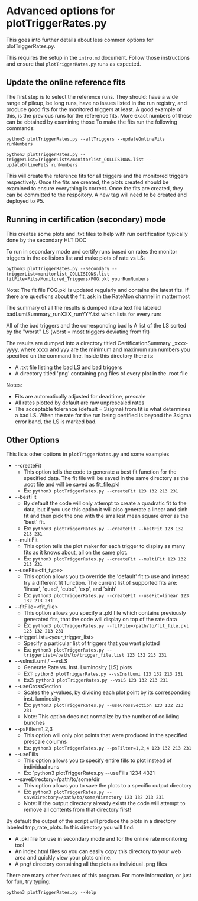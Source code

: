 # Advanced options for plotTriggerRates.py

This goes into further details about less common options for plotTriggerRates.py.

This requires the setup in the `intro.md` document. Follow those instructions and ensure that `plotTriggerRates.py` runs as expected.

## Update the online reference fits

The first step is to select the reference runs. They should: have a wide range of pileup, be long runs, have no issues listed in the run registry, and produce good fits for the monitored triggers at least. A good example of this, is the previous runs for the reference fits. More exact numbers of these can be obtained by examining those
To make the fits run the following commands:

```
python3 plotTriggerRates.py --allTriggers --updateOnlineFits runNumbers

python3	plotTriggerRates.py --triggerList=TriggerLists/monitorlist_COLLISIONS.list --updateOnlineFits runNumbers
```

This will create the reference fits for all triggers and the monitored triggers respectively. Once the fits are created, the plots created should be examined to ensure everything is correct.
Once the fits are created, they can be committed to the respoitory. A new tag will need to be created and deployed to P5.

## Running in certification (secondary) mode 

This creates some plots and .txt files to help with run certification typically done by the secondary HLT DOC

To run in secondary mode and certify runs based on rates the monitor triggers in the collisions list and make plots of rate vs LS:

```
python3 plotTriggerRates.py --Secondary --triggerList=monitorlist_COLLISIONS.list --fitFile=Fits/Monitored_Triggers/FOG.pkl yourRunNumbers
```

Note: The fit file FOG.pkl is updated regularly and contains the latest fits. If there are questions about the fit, ask in the RateMon channel in mattermost

The summary of all the results is dumped into a text file labeled badLumiSummary_runXXX_runYYY.txt which lists for every run:

All of the bad triggers and the corresponding bad ls
A list of the LS sorted by the "worst" LS (worst = most triggers deviating from fit) 

The results are dumped into a directory titled CertificationSummary _xxxx-yyyy, where xxxx and yyy are the minimum and maximum run numbers you specified on the command line. Inside this directory there is:

- A .txt file listing the bad LS and bad triggers
- A directory titled 'png' containing png files of every plot in the .root file 

Notes:

- Fits are automatically adjusted for deadtime, prescale
- All rates plotted by default are raw unprescaled rates
- The acceptable tolerance (default = 3sigma) from fit is what determines a bad LS. When the rate for the run being certified is beyond the 3sigma error band, the LS is marked bad. 

## Other Options

This lists other options in `plotTriggerRates.py` and some examples

- --createFit
   - This option tells the code to generate a best fit function for the specified data. The fit file will be saved in the same directory as the .root file and will be saved as fit_file.pkl
   - Ex: `python3 plotTriggerRates.py --createFit 123 132 213 231`
- --bestFit
   - By default the code will only attempt to create a quadratic fit to the data, but if you use this option it will also generate a linear and sinh fit and then pick the one with the smallest mean square error as the 'best' fit.
   - Ex: `python3 plotTriggerRates.py --createFit --bestFit 123 132 213 231`
- --multiFit
   - This option tells the plot maker for each trigger to display as many fits as it knows about, all on the same plot.
   - Ex: `python3 plotTriggerRates.py --createFit --multiFit 123 132 213 231`
- --useFit=<fit_type>
   - This option allows you to override the 'default' fit to use and instead try a different fit function. The current list of supported fits are: 'linear', 'quad', 'cube', 'exp', and 'sinh'
   - Ex: `python3 plotTriggerRates.py --createFit --useFit=linear 123 132 213 231`
- --fitFile=<fit_file>
   - This option allows you specify a .pkl file which contains previously generated fits, that the code will display on top of the rate data
   - Ex: `python3 plotTriggerRates.py --fitFile=/path/to/fit_file.pkl 123 132 213 231`
- --triggerList=<your_trigger_list>
   - Specify a particular list of triggers that you want plotted
   - Ex: `python3 plotTriggerRates.py --triggerList=/path/to/trigger_file.list 123 132 213 231`
- --vsInstLumi / --vsLS
   - Generate Rate vs. Inst. Luminosity (LS) plots
   - Ex1: `python3 plotTriggerRates.py --vsInstLumi 123 132 213 231`
   - Ex2: `python3 plotTriggerRates.py --vsLS 123 132 213 231`
- --useCrossSection
   - Scales the y-values, by dividing each plot point by its corresponding inst. luminosity
   - Ex: `python3 plotTriggerRates.py --useCrossSection 123 132 213 231`
   - Note: This option does not normalize by the number of colliding bunches 
- --psFilter=1,2,3
   - This option will only plot points that were produced in the specified prescale columns
   - Ex: `python3 plotTriggerRates.py --psFilter=1,2,4 123 132 213 231`
- --useFills
   - This option allows you to specify entire fills to plot instead of individual runs
   - Ex: `python3 plotTriggerRates.py --useFills 1234 4321
- --saveDirectory=/path/to/some/dir
   - This option allows you to save the plots to a specific output directory
   - Ex: `python3 plotTriggerRates.py --saveDirectory=/path/to/some/directory 123 132 213 231`
   - Note: If the output directory already exists the code will attempt to remove all contents from that directory first! 

By default the output of the script will produce the plots in a directory labeled tmp_rate_plots. In this directory you will find:

- A .pkl file for use in secondary mode and for the online rate monitoring tool
- An index.html files so you can easily copy this directory to your web area and quickly view your plots online.
- A png/ directory containing all the plots as individual .png files 

There are many other features of this program. For more information, or just for fun, try typing:

```
python3 plotTriggerRates.py --Help 
```